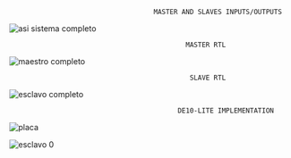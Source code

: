 
                                        MASTER AND SLAVES INPUTS/OUTPUTS

![asi sistema completo](https://user-images.githubusercontent.com/79548135/109558596-e7c6f600-7ad9-11eb-8be8-87cf71d656d8.png)


                                                MASTER RTL
                                        
 ![maestro completo](https://user-images.githubusercontent.com/79548135/109559237-b6025f00-7ada-11eb-8039-0e00db0d0b48.png)
 
 
                                                 SLAVE RTL
                                        
 ![esclavo completo](https://user-images.githubusercontent.com/79548135/109559255-ba2e7c80-7ada-11eb-889b-eecd815eee22.png)
 
 
                                              DE10-LITE IMPLEMENTATION
                                              
![placa](https://user-images.githubusercontent.com/79548135/109556379-07a8ea80-7ad7-11eb-8c71-e24374bd9107.png)
                                       
![esclavo 0](https://user-images.githubusercontent.com/79548135/109554166-2eb1ed00-7ad4-11eb-930d-1eda38c1ac77.jpg)
 


